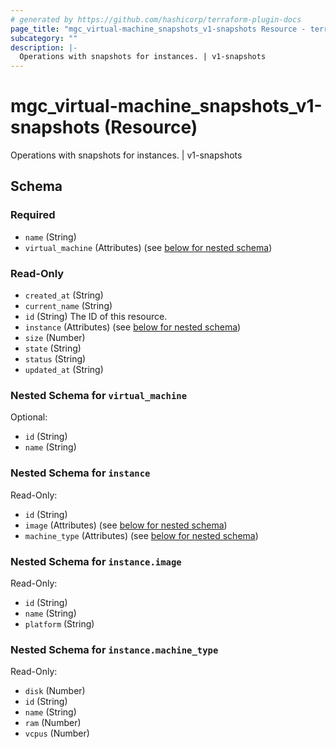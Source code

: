 ```yaml
---
# generated by https://github.com/hashicorp/terraform-plugin-docs
page_title: "mgc_virtual-machine_snapshots_v1-snapshots Resource - terraform-provider-mgc"
subcategory: ""
description: |-
  Operations with snapshots for instances. | v1-snapshots
---
```


# mgc_virtual-machine_snapshots_v1-snapshots (Resource)

Operations with snapshots for instances. | v1-snapshots



<!-- schema generated by tfplugindocs -->
## Schema

### Required

- `name` (String)
- `virtual_machine` (Attributes) (see [below for nested schema](#nestedatt--virtual_machine))

### Read-Only

- `created_at` (String)
- `current_name` (String)
- `id` (String) The ID of this resource.
- `instance` (Attributes) (see [below for nested schema](#nestedatt--instance))
- `size` (Number)
- `state` (String)
- `status` (String)
- `updated_at` (String)

<a id="nestedatt--virtual_machine"></a>
### Nested Schema for `virtual_machine`

Optional:

- `id` (String)
- `name` (String)


<a id="nestedatt--instance"></a>
### Nested Schema for `instance`

Read-Only:

- `id` (String)
- `image` (Attributes) (see [below for nested schema](#nestedatt--instance--image))
- `machine_type` (Attributes) (see [below for nested schema](#nestedatt--instance--machine_type))

<a id="nestedatt--instance--image"></a>
### Nested Schema for `instance.image`

Read-Only:

- `id` (String)
- `name` (String)
- `platform` (String)


<a id="nestedatt--instance--machine_type"></a>
### Nested Schema for `instance.machine_type`

Read-Only:

- `disk` (Number)
- `id` (String)
- `name` (String)
- `ram` (Number)
- `vcpus` (Number)
